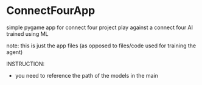 # ConnectFourApp

simple pygame app for connect four project
play against a connect four AI trained using ML

note: this is just the app files (as opposed to files/code used for training the agent)

INSTRUCTION:
- you need to reference the path of the models in the main




